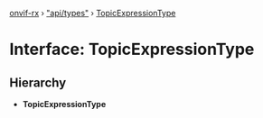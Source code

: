 [onvif-rx](../README.md) › ["api/types"](../modules/_api_types_.md) › [TopicExpressionType](_api_types_.topicexpressiontype.md)

# Interface: TopicExpressionType

## Hierarchy

* **TopicExpressionType**

